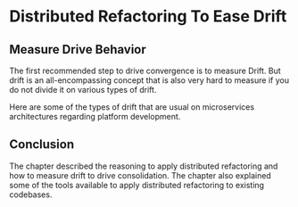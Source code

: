 # Distributed Refactoring To Ease Drift

## Measure Drive Behavior

The first recommended step to drive convergence is to measure Drift.
But drift is an all-encompassing concept that is also very hard to
measure if you do not divide it on various types of drift.

Here are some of the types of drift that are usual on microservices
architectures regarding platform development.


## Conclusion

The chapter described the reasoning to apply distributed refactoring
and how to measure drift to drive consolidation. The chapter also
explained some of the tools available to apply distributed refactoring
to existing codebases.
